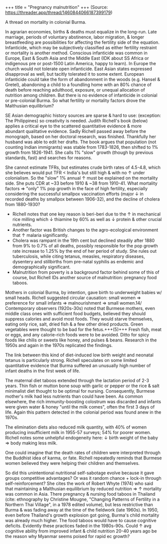 +++
title = "Pregnancy malnutrition"
+++
(Source: https://threader.app/thread/1460844066187399179)

A thread on mortality in colonial Burma.

In agrarian economies, births & deaths must equalize in the long-run. Late marriage, periods of voluntary abstinence, labor migration, & longer breastfeeding are possibilities for affecting the fertility side of the equation. Infanticide, which may be subjectively classified as either fertility restraint or mortality is another method. Conscious infanticide was common in Europe, East & South Asia and the Middle East (IDK about SS Africa or indigenous pre or post-1500 Latin America, happy to learn). In Europe the church would not tolerate open infanticide. East Asian states expressed disapproval as well, but tacitly tolerated it to some extent. European infanticide could take the form of abandonment in the woods (e.g. Hansel & Gretel), abandoning a child to a foundling home with an 80% chance of death before reaching adulthood, exposure, or unequal allocation of nutrition among children. But there is no evidence of infanticide in colonial or pre-colonial Burma. So what fertility or mortality factors drove the Malthusian equilibrium?

SE Asian demographic history sources are sparse & hard to use: (exception: The Philippines) so creativity is needed. Judith Richell's book (below) applies a critical eye to the scattered quantitative evidence & more abundant qualitative evidence. Sadly Richell passed away before the monograph, based on her doctoral research, was finished. Thankfully her husband was able to edit her drafts. The book argues that population (not counting Indian immigrants) was stable from 1783-1826, then shifted to 1% growth from 1826-1941. She calls 1% "slow" growth (though by previous standards, fast) and searches for reasons. 

She cannot estimate TFRs, but estimates crude birth rates of 4.5-4.8, which she believes would put TFR < India's but still high & with no ↑ under colonialism. So the "slow" 1% annual ↑ must be explained on the mortality side. She puts CDR at ~33 before 1910 & ~38 from 1910-41. What mortality factors => "only" 1% pop growth in the face of high fertility, especially considering the successful smallpox vaccination efforts (major ↓ in recorded deaths by smallpox between 1906-32), and the decline of cholera from 1880-1930? 

- Richell notes that one key reason is beri-beri due to the ↑ in mechanical rice milling which ↓ thiamine by 60% as well as ↓ protein & other crucial nutrients.
- Another factor was British changes to the agro-ecological environment that ↑ malaria significantly. 
- Cholera was rampant in the 19th cent but declined steadily after 1880 from 9% to 0.7% of all deaths, possibly responsible for the pop growth rate increase to 1.25% by the end of her period of study. She rules out tuberculosis, while citing tetanus, measles, respiratory diseases, dysentery and stillbirths from pre-natal syphilis as endemic and demographically significant. 
- Malnutrition from poverty is a background factor behind some of this of course, but Richell IDs another source of malnutrition: pregnancy food taboos. 

Mothers in colonial Burma, by intention, gave birth to underweight babies w/ small heads. Richell suggested circular causation: small women => preference for small infants => malnourishment => small women.14/ Contemporary observers (1920s-30s) noted that Burmese mothers, even middle class ones with sufficient food budgets, believed they should suppress calories and avoid most foods. They would starve themselves, eating only rice, salt, dried fish & a few other dried products. Green vegetables were thought to be bad for the fetus.+++(5)+++ Fresh fish, meat or eggs, and any calorie-rich foods were to be avoided. Ditto for spicy foods like chilis or sweets like honey, and pulses & beans. Research in the 1950s and again in the 1970s replicated the findings. 

The link between this kind of diet-induced low birth weight and neonatal tetanus is particularly strong. Richell speculates on some limited quantitative evidence that Burma suffered an unusually high number of infant deaths in the first week of life. 

The maternal diet taboos extended through the lactation period of 2-3 years. Thin fish or mutton bone soup with garlic or pepper or the rice & salt minimalist diet thought to be optimal for nursing. Consequently, Burmese mother's milk had less nutrients than could have been. As common elsewhere, the rich immunity-boosting colostrum was discarded and infants were given water & honey "until the milk comes", often the first 3 days of life. Again this pattern detected in the colonial period was found anew in the 1970s.

The elimination diets also reduced milk quantity, with 40% of women producing insufficient milk in 1955-57 surveys; 54% for poorer women. Richell notes some unhelpful endogeneity here: ↓ birth weight of the baby => body making less milk. 

One could imagine that the death rates of children were interpreted through the Buddhist idea of karma, or fate. Richell repeatedly reminds that Burmese women believed they were helping their children and themselves. 

So did this unintentional nutritional self-sabotage evolve because it gave groups competitive advantages? Or was it random chance + lock-in through self-reinforcement? She cites the work of Robert Whyte (1974) who said that maintaining a Malthusian equilibrium by reduced nutrition => ↑ mortality was common in Asia. There pregnancy & nursing food taboos in Thailand (cite: ethnography by Christine Mougne, "Changing Patterns of Fertility in a Northern Thai Village", in a 1978 edited volume), but less restrictive than Burma & was fading away at the time of the fieldwork (late 1960s). In 1950, even before Thailand's growth explosion got going, Burma's child mortality was already much higher. The food taboos would have to cause cognitive deficits. Evidently these practices faded in the 1980s-90s. Could ↑ avg cognitive ability from improved infant & child nutrition 20-40 years ago be the reason why Myanmar seems poised for rapid ec growth?